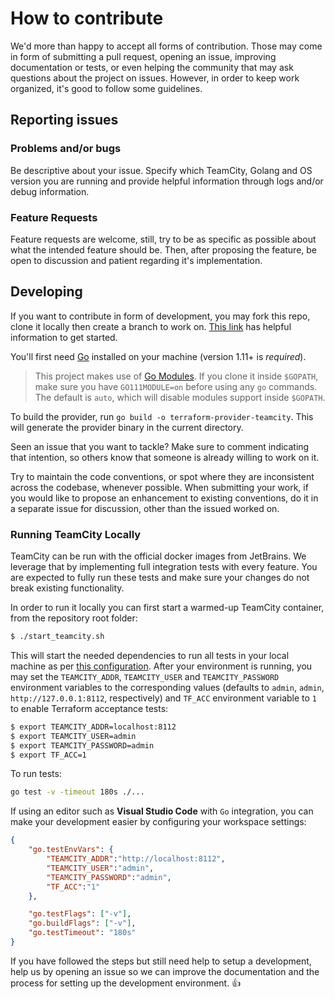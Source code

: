 # How to contribute #

We'd more than happy to accept all forms of contribution. Those may come in form of submitting a pull request, opening an issue, improving documentation or tests, or even helping the community that may ask questions about the project on issues. However, in order to keep work organized, it's good to follow some guidelines.

## Reporting issues ##

### Problems and/or bugs ###
Be descriptive about your issue. Specify which TeamCity, Golang and OS version you are running and provide helpful information through logs and/or debug information.

### Feature Requests ###
Feature requests are welcome, still, try to be as specific as possible about what the intended feature should be. Then, after proposing the feature, be open to discussion and patient regarding it's implementation.

## Developing ##
If you want to contribute in form of development, you may fork this repo, clone it locally then create a branch to work on. [This link](https://opensource.guide/how-to-contribute/#opening-a-pull-request) has helpful information to get started.

You'll first need [Go](https://golang.org/doc/install) installed on your machine (version 1.11+ is *required*).  

> This project makes use of [Go Modules](https://github.com/golang/go/wiki/Modules). If you clone it inside `$GOPATH`, make sure you have `GO111MODULE=on` before using any `go` commands. The default is `auto`, which will disable modules support inside `$GOPATH`.

To build the provider, run `go build -o terraform-provider-teamcity`. This will generate the provider binary in the current directory.

Seen an issue that you want to tackle? Make sure to comment indicating that intention, so others know that someone is already willing to work on it.

Try to maintain the code conventions, or spot where they are inconsistent across the codebase, whenever possible. When submitting your work, if you would like to propose an enhancement to existing conventions, do it in a separate issue for discussion, other than the issued worked on.

### Running TeamCity Locally ###
TeamCity can be run with the official docker images from JetBrains. We leverage that by implementing full integration tests with every feature.
You are expected to fully run these tests and make sure your changes do not break existing functionality.

In order to run it locally you can first start a warmed-up TeamCity container, from the repository root folder:

```bash
$ ./start_teamcity.sh
```

This will start the needed dependencies to run all tests in your local machine as per [this configuration](./integration_tests/docker-compose.yml). After your environment is running, you may set the `TEAMCITY_ADDR`, `TEAMCITY_USER` and `TEAMCITY_PASSWORD` environment variables to the corresponding values (defaults to `admin`, `admin`, `http://127.0.0.1:8112`, respectively) and `TF_ACC` environment variable to `1` to enable Terraform acceptance tests:

```bash
$ export TEAMCITY_ADDR=localhost:8112
$ export TEAMCITY_USER=admin
$ export TEAMCITY_PASSWORD=admin
$ export TF_ACC=1
```

To run tests:

```bash
go test -v -timeout 180s ./...
```

If using an editor such as **Visual Studio Code** with `Go` integration, you can make your development easier by configuring your workspace settings:

```json
{
    "go.testEnvVars": {
        "TEAMCITY_ADDR":"http://localhost:8112",
        "TEAMCITY_USER":"admin",
        "TEAMCITY_PASSWORD":"admin",
        "TF_ACC":"1"
    },

    "go.testFlags": ["-v"],
    "go.buildFlags": ["-v"],
    "go.testTimeout": "180s"
}
```

If you have followed the steps but still need help to setup a development, help us by opening an issue so we can improve the documentation and the process for setting up the development environment. :+1:
